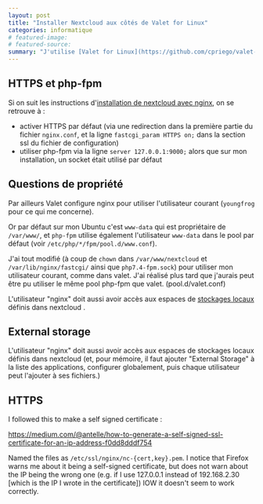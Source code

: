 ```yaml
---
layout: post
title: "Installer Nextcloud aux côtés de Valet for Linux"
categories: informatique
# featured-image: 
# featured-source: 
summary: "J'utilise [Valet for Linux](https://github.com/cpriego/valet-linux), qui installe Nginx et php-fpm pour faire son taf. J'ai voulu installer `nextcloud` en local."
---
```

## HTTPS et php-fpm

Si on suit les instructions d'[installation de nextcloud avec nginx](https://docs.nextcloud.com/server/21/admin_manual/installation/nginx.html), on se retrouve à :
- activer HTTPS par défaut (via une redirection dans la première partie du fichier `nginx.conf`, et la ligne `fastcgi_param HTTPS on;` dans la section ssl du fichier de configuration)
- utiliser php-fpm via la ligne `server 127.0.0.1:9000;` alors que sur mon installation, un socket était utilisé par défaut

## Questions de propriété

Par ailleurs Valet configure nginx pour utiliser l'utilisateur courant (`youngfrog` pour ce qui me concerne). 

Or par défaut sur mon Ubuntu c'est `www-data` qui est propriétaire de `/var/www/`,
et `php-fpm` utilise également l'utilisateur `www-data` dans le pool par défaut (voir `/etc/php/*/fpm/pool.d/www.conf`).

J'ai tout modifié (à coup de `chown` dans `/var/www/nextcloud` et `/var/lib/nginx/fastcgi/` ainsi que `php7.4-fpm.sock`) pour utiliser mon utilisateur courant, comme dans valet.
J'ai réalisé plus tard que j'aurais peut être pu utiliser le même pool php-fpm que valet. (pool.d/valet.conf)

L'utilisateur "nginx" doit aussi avoir accès aux espaces de [stockages locaux](#external-storage) définis dans nextcloud .

## External storage

L'utilisateur "nginx" doit aussi avoir accès aux espaces de stockages locaux définis dans nextcloud 
(et, pour mémoire, il faut ajouter "External Storage" à la liste des applications, configurer globalement, puis chaque utilisateur peut l'ajouter à ses fichiers.)

## HTTPS

I followed this to make a self signed certificate :

https://medium.com/@antelle/how-to-generate-a-self-signed-ssl-certificate-for-an-ip-address-f0dd8dddf754

Named the files as `/etc/ssl/nginx/nc-{cert,key}.pem`. 
I notice that Firefox warns me about it being a self-signed certificate, but does not warn about the IP being the wrong one (e.g. if I use 127.0.0.1 instead of 192.168.2.30 [which is the IP I wrote in the certificate]) IOW it doesn't seem to work correctly.
